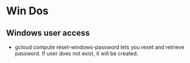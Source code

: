 # Win Dos

## Windows user access
- gcloud compute reset-windows-password lets you reset and retrieve password. If user does not exist, it will be created.